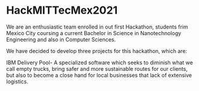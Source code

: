 # HackMITTecMex2021
We are an enthusiastic team enrolled in out first Hackathon, students frim Mexico City coursing a current Bachelor in Science in Nanotechnology Engineering and also in Computer Sciences.

We have decided to develop three projects for this hackathon, which are:

IBM Delivery Pool- A specialized software which seeks to diminish what we call empty trucks, bring safer and more sustainable routes for our clients, but also to become a close hand for local businesses that lack of extensive logistics.
